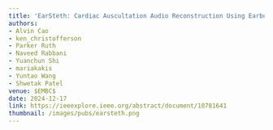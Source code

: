 ```yaml
---
title: 'EarSteth: Cardiac Auscultation Audio Reconstruction Using Earbuds'
authors: 
- Alvin Cao
- ken_christofferson
- Parker Ruth
- Naveed Rabbani
- Yuanchun Shi
- mariakakis
- Yuntao Wang
- Shwetak Patel
venue: $EMBC$
date: 2024-12-17
link: https://ieeexplore.ieee.org/abstract/document/10781641
thumbnail: /images/pubs/earsteth.png
---
```

